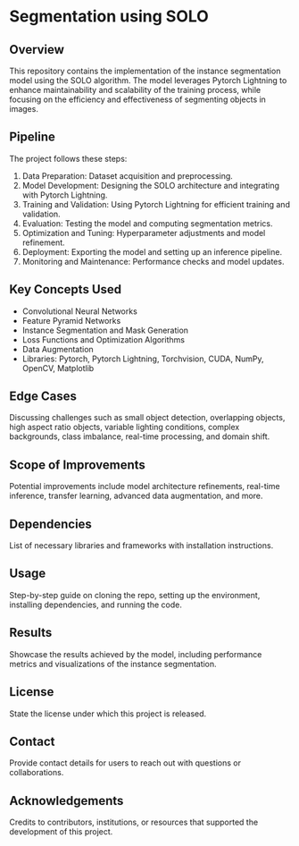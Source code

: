 # Segmentation using SOLO

## Overview
This repository contains the implementation of the instance segmentation model using the SOLO algorithm. The model leverages Pytorch Lightning to enhance maintainability and scalability of the training process, while focusing on the efficiency and effectiveness of segmenting objects in images.

## Pipeline
The project follows these steps:
1. Data Preparation: Dataset acquisition and preprocessing.
2. Model Development: Designing the SOLO architecture and integrating with Pytorch Lightning.
3. Training and Validation: Using Pytorch Lightning for efficient training and validation.
4. Evaluation: Testing the model and computing segmentation metrics.
5. Optimization and Tuning: Hyperparameter adjustments and model refinement.
6. Deployment: Exporting the model and setting up an inference pipeline.
7. Monitoring and Maintenance: Performance checks and model updates.

## Key Concepts Used
- Convolutional Neural Networks
- Feature Pyramid Networks
- Instance Segmentation and Mask Generation
- Loss Functions and Optimization Algorithms
- Data Augmentation
- Libraries: Pytorch, Pytorch Lightning, Torchvision, CUDA, NumPy, OpenCV, Matplotlib

## Edge Cases
Discussing challenges such as small object detection, overlapping objects, high aspect ratio objects, variable lighting conditions, complex backgrounds, class imbalance, real-time processing, and domain shift.

## Scope of Improvements
Potential improvements include model architecture refinements, real-time inference, transfer learning, advanced data augmentation, and more.

## Dependencies
List of necessary libraries and frameworks with installation instructions.

## Usage
Step-by-step guide on cloning the repo, setting up the environment, installing dependencies, and running the code.

## Results
Showcase the results achieved by the model, including performance metrics and visualizations of the instance segmentation.

## License
State the license under which this project is released.

## Contact
Provide contact details for users to reach out with questions or collaborations.

## Acknowledgements
Credits to contributors, institutions, or resources that supported the development of this project.